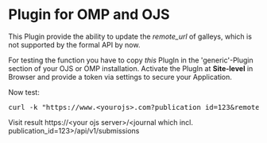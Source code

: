 # Plugin for OMP and OJS

This Plugin provide the ability to update the _remote_url_ of galleys, which is not supported by the formal API by now.

For testing the function you have to copy _this_ PlugIn in the 'generic'-Plugin section of your OJS or OMP installation.
Activate the PlugIn at **Site-level** in Browser and provide a token via settings to secure your Application.

Now test:

<pre>curl -k "https://www.&lt;yourojs&gt;.com?publication_id=123&remote_url=<your DOI URI>&token=&lt;token in Plugin settings&gt;"</pre>

Visit result https://&lt;your ojs server&gt;/&lt;journal which incl. publication_id=123&gt;/api/v1/submissions